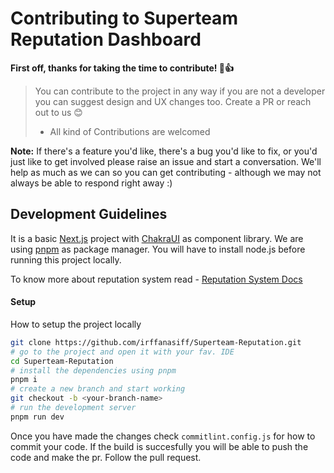 # Contributing to Superteam Reputation Dashboard

**First off, thanks for taking the time to contribute! :tada::+1:**

> You can contribute to the project in any way if you are not a developer you can suggest design and UX changes too. Create a PR or reach out to us 😊
>
> - All kind of Contributions are welcomed

**Note:** If there's a feature you'd like, there's a bug you'd like to fix, or you'd just like to get involved please raise an issue and start a conversation. We'll help as much as we can so you can get contributing - although we may not always be able to respond right away :)

## Development Guidelines

It is a basic [Next.js](https://nextjs.org/docs) project with [ChakraUI](https://chakra-ui.com/getting-started) as component library. We are using [pnpm](https://pnpm.io/motivation) as package manager. You will have to install node.js before running this project locally.

To know more about reputation system read - [Reputation System Docs](https://superteam-onboarding.gitbook.io/the-superteam-handbook/community/the-reputation-system)

#### Setup

How to setup the project locally

```bash
git clone https://github.com/irffanasiff/Superteam-Reputation.git
# go to the project and open it with your fav. IDE
cd Superteam-Reputation
# install the dependencies using pnpm
pnpm i
# create a new branch and start working
git checkout -b <your-branch-name>
# run the development server
pnpm run dev
```

Once you have made the changes check `commitlint.config.js` for how to commit your code. If the build is succesfully you will be able to push the code and make the pr. Follow the pull request.
